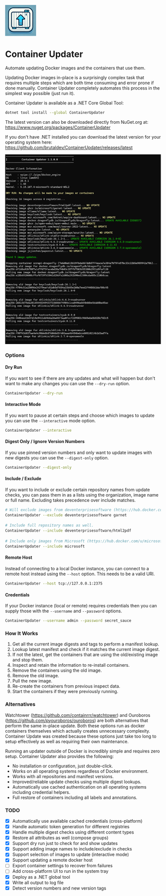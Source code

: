 ﻿![ICON](https://raw.githubusercontent.com/brutaldev/ContainerUpdater/main/icon_small.png)
	
# Container Updater

Automate updating Docker images and the containers that use them.

Updating Docker images in-place is a surprisingly complex task that requires multiple steps which are both time consuming and error prone if done manually.
Container Updater completely automates this process in the simplest way possible (just run it).

Container Updater is available as a .NET Core Global Tool:

```bash
dotnet tool install --global ContainerUpdater
```

The latest version can also be downloaded directly from NuGet.org at:
https://www.nuget.org/packages/ContainerUpdater

If you don't have .NET installed you can download the latest version for your operating system here:
https://github.com/brutaldev/ContainerUpdater/releases/latest

![SCREENSHOT](https://raw.githubusercontent.com/brutaldev/ContainerUpdater/main/screenshot.png)

### Options

#### Dry Run
If you want to see if there are any updates and what will happen but don't want to make any changes you can use the `--dry-run` option.

```bash
ContainerUpdater --dry-run
```

#### Interactive Mode
If you want to pause at certain steps and choose which images to update you can use the `--interactive` mode option.

```bash
ContainerUpdater --interactive
```

#### Digest Only / Ignore Version Numbers
If you use pinned version numbers and only want to update images with new digests you can use the `--digest-only` option.

```bash
ContainerUpdater --digest-only
```

#### Include / Exclude
If you want to include or exclude certain repository names from update checks, you can pass them in as a lists using the organization, image name or full name.
Excluding takes precedence over include matches.

```bash
# Will exclude images from deventerprisesoftware (https://hub.docker.com/u/deventerprisesoftware) and microsoft/garnet.
ContainerUpdater --exclude deventerprisesoftware garnet

# Include full repository names as well.
ContainerUpdater --include deventerprisesoftware/html2pdf

# Include only images from Microsoft (https://hub.docker.com/u/microsoft).
ContainerUpdater --include microsoft
```

#### Remote Host
Instead of connecting to a local Docker instance, you can connect to a remote host instead using the `--host` option. This needs to be a valid URI.

```bash
ContainerUpdater --host tcp://127.0.0.1:2375
```

#### Credentials
If your Docker instance (local or remote) requires credentials then you can supply those with the `--username` and `--password` options.

```bash
ContainerUpdater --username admin --password secret_sauce
```

### How It Works

1. Get all the current image digests and tags to perform a manifest lookup.
2. Lookup latest manifest and check if it matches the current image digest.
3. If not the latest, get the containers that are using the old/existing image and stop them.
4. Inspect and retain the information to re-install containers.
5. Remove the containers using the old image.
6. Remove the old image.
7. Pull the new image.
8. Re-create the containers from previous inspect data.
9. Start the containers if they were previously running.

### Alternatives

Watchtower (https://github.com/containrrr/watchtower) and Ouroboros (https://github.com/pyouroboros/ouroboros) are both alternatives that perform the same in-place update.
Both these options run as docker containers themselves which actually creates unnecessary complexity.
Container Update was created because these options just take too long to setup effectively as well as requiring their own maintenance.

Running an updater outside of Docker is incredibly simple and requires zero setup.
Container Updater also provides the following:
- No installation or configuration, just double-click.
- Works on all operating systems regardless of Docker environment.
- Works with all repositories and manifest versions.
- Improved/reliable update checks using multiple digest lookups.
- Automatically use cached authentication on all operating systems including credential helpers.
- Full restore of containers including all labels and annotations.

### TODO

- [x] Automatically use available cached credentials (cross-platform)
- [x] Handle automatic token generation for different registries
- [x] Handle multiple digest checks using different content types
- [x] Restore all attributes as well (compose groups)
- [x] Support dry run just to check for and show updates
- [x] Support adding image names to include/exclude in checks
- [x] Support selection of images to update (interactive mode)
- [x] Support updating a remote docker host
- [ ] Export container settings to recover from failures
- [ ] Add cross-platform UI to run in the system tray
- [x] Deploy as a .NET global tool
- [x] Write all output to log file
- [x] Detect version numbers and new version tags
